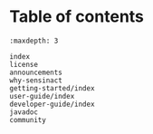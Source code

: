 # Table of contents

```{toctree}
:maxdepth: 3

index
license
announcements
why-sensinact
getting-started/index
user-guide/index
developer-guide/index
javadoc
community
```
